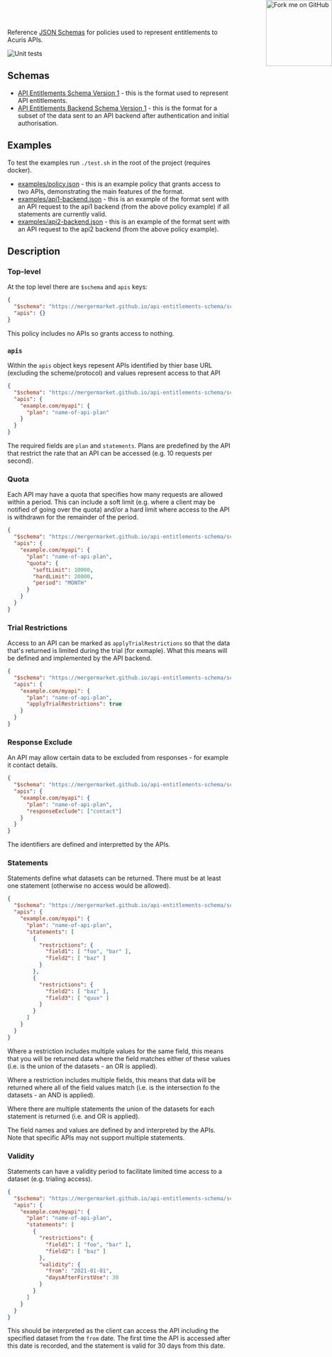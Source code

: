 Reference [JSON Schemas](https://json-schema.org/) for policies used to represent entitlements to Acuris APIs.

![Unit tests](https://github.com/mergermarket/api-entitlements-schema/workflows/CI/badge.svg)

## Schemas

* [API Entitlements Schema Version 1](schema/policy-v1.json) - this is the format used to represent API entitlements.
* [API Entitlements Backend Schema Version 1](schema/backend-v1.json) - this is the format for a subset of the data sent to an API backend after authentication and initial authorisation.

## Examples

To test the examples run `./test.sh` in the root of the project (requires docker).

* [examples/policy.json](examples/policy.json) - this is an example policy that grants access to two APIs, demonstrating the main features of the format.
* [examples/api1-backend.json](examples/api1-backend.json) - this is an example of the format sent with an API request to the api1 backend (from the above policy example) if all statements are currently valid.
* [examples/api2-backend.json](examples/api1-backend.json) - this is an example of the format sent with an API request to the api2 backend (from the above policy example).

## Description

### Top-level

At the top level there are `$schema` and `apis` keys:

```json
{
  "$schema": "https://mergermarket.github.io/api-entitlements-schema/schema/policy-v1.json#",
  "apis": {}
}
```

This policy includes no APIs so grants access to nothing.

### `apis`

Within the `apis` object keys repesent APIs identified by thier base URL (excluding the scheme/protocol) and values represent access to that API

```json
{
  "$schema": "https://mergermarket.github.io/api-entitlements-schema/schema/policy-v1.json#",
  "apis": {
    "example.com/myapi": {
      "plan": "name-of-api-plan"
    }
  }
}
```

The required fields are `plan` and `statements`. Plans are predefined by the API that restrict the rate that an API can be accessed (e.g. 10 requests per second).

### Quota

Each API may have a quota that specifies how many requests are allowed within a period. This can include a soft limit (e.g. where a client may be notified of going over the quota) and/or a hard limit where access to the API is withdrawn for the remainder of the period.

```json
{
  "$schema": "https://mergermarket.github.io/api-entitlements-schema/schema/policy-v1.json#",
  "apis": {
    "example.com/myapi": {
      "plan": "name-of-api-plan",
      "quota": {
        "softLimit": 10000,
        "hardLimit": 20000,
        "period": "MONTH"
      }
    }
  }
}
```

### Trial Restrictions

Access to an API can be marked as `applyTrialRestrictions` so that the data that's returned is limited during the trial (for exmaple). What this means will be defined and implemented by the API backend.

```json
{
  "$schema": "https://mergermarket.github.io/api-entitlements-schema/schema/policy-v1.json#",
  "apis": {
    "example.com/myapi": {
      "plan": "name-of-api-plan",
      "applyTrialRestrictions": true
    }
  }
}
```

### Response Exclude

An API may allow certain data to be excluded from responses - for example it contact details.

```json
{
  "$schema": "https://mergermarket.github.io/api-entitlements-schema/schema/policy-v1.json#",
  "apis": {
    "example.com/myapi": {
      "plan": "name-of-api-plan",
      "responseExclude": ["contact"]
    }
  }
}
```

The identifiers are defined and interpretted by the APIs.

### Statements

Statements define what datasets can be returned. There must be at least one statement (otherwise no access would be allowed).

```json
{
  "$schema": "https://mergermarket.github.io/api-entitlements-schema/schema/policy-v1.json#",
  "apis": {
    "example.com/myapi": {
      "plan": "name-of-api-plan",
      "statements": [
        {
          "restrictions": {
            "field1": [ "foo", "bar" ],
            "field2": [ "baz" ]
          }
        },
        {
          "restrictions": {
            "field2": [ "baz" ],
            "field3": [ "quux" ]
          }
        }
      ]
    }
  }
}
```

Where a restriction includes multiple values for the same field, this means that you will be returned data where the field matches either of these values (i.e. is the union of the datasets - an OR is applied).

Where a restriction includes multiple fields, this means that data will be returned where all of the field values match (i.e. is the intersection fo the datasets - an AND is applied).

Where there are multiple statements the union of the datasets for each statement is returned (i.e. and OR is applied).

The field names and values are defined by and interpreted by the APIs. Note that specific APIs may not support multiple statements.

### Validity

Statements can have a validity period to facilitate limited time access to a dataset (e.g. trialing access).

```json
{
  "$schema": "https://mergermarket.github.io/api-entitlements-schema/schema/policy-v1.json#",
  "apis": {
    "example.com/myapi": {
      "plan": "name-of-api-plan",
      "statements": [
        {
          "restrictions": {
            "field1": [ "foo", "bar" ],
            "field2": [ "baz" ]
          },
          "validity": {
            "from": "2021-01-01",
            "daysAfterFirstUse": 30
          }
        }
      ]
    }
  }
}
```

This should be interpreted as the client can access the API including the specified dataset from the `from` date. The first time the API is accessed after this date is recorded, and the statement is valid for 30 days from this date.

<div style="position: absolute; top: 0; right: 0">
    <a href="https://github.com/mergermarket/api-entitlements-schema"><img loading="lazy" width="149" height="149" src="https://github.blog/wp-content/uploads/2008/12/forkme_right_white_ffffff.png?resize=149%2C149" class="attachment-full size-full" alt="Fork me on GitHub" data-recalc-dims="1"></a>
</div>
